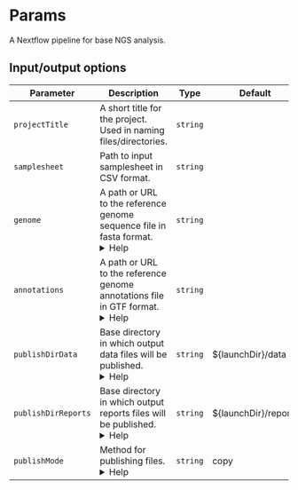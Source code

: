 # Params

A Nextflow pipeline for base NGS analysis.

## Input/output options

| Parameter | Description | Type | Default | Required | Hidden |
|-----------|-----------|-----------|-----------|-----------|-----------|
| `projectTitle` | A short title for the project. Used in naming files/directories. | `string` |  | True |  |
| `samplesheet` | Path to input samplesheet in CSV format. | `string` |  | True |  |
| `genome` | A path or URL to the reference genome sequence file in fasta format. <details><summary>Help</summary><small>For reasons of reproducibility and portability we recommend using direct links to reference genome sequence files available through repositories such as RefSeq and Ensembl.</small></details>| `string` |  | True |  |
| `annotations` | A path or URL to the reference genome annotations file in GTF format. <details><summary>Help</summary><small>For reasons of reproducibility and portability we recommend using direct links to reference annotation files available through repositories such as RefSeq and Ensembl.</small></details>| `string` |  | True |  |
| `publishDirData` | Base directory in which output data files will be published. <details><summary>Help</summary><small>We think of this pipeline as producing as producing two main types of output: data and reports. Data files are raw or processed files that are used for generating results and insights. They typically are not immediately interpretable by humans and often are not even human readable.<br><br>Examples of data files would include raw fastq files, mappings in BAM format, tables of read counts within genes.</small></details>| `string` | ${launchDir}/data |  |  |
| `publishDirReports` | Base directory in which output reports files will be published. <details><summary>Help</summary><small>We think of this pipeline as producing as producing two main types of output: data and reports. Reports files are processed files that are used for immediately producing insights. They typically immediately interpretable by humans.<br><br>Examples of reports files would include MultiQC reports and MultiQC data tables, summary statistics files produced by Samtools stats, etc.</small></details>| `string` | ${launchDir}/reports |  |  |
| `publishMode` | Method for publishing files. <details><summary>Help</summary><small>This sets the default mode for publishing files. See the `mode` section of the [`publishDir` Nextflow docs](https://www.nextflow.io/docs/latest/process.html#publishdir) for details about the options.</small></details>| `string` | copy |  |  |
